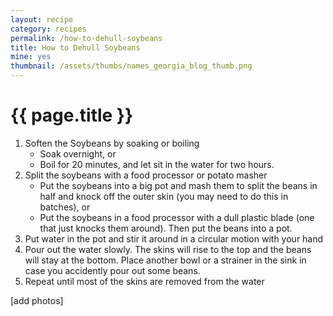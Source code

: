 ```yaml
---
layout: recipe
category: recipes
permalink: /how-to-dehull-soybeans
title: How to Dehull Soybeans
mine: yes
thumbnail: /assets/thumbs/names_georgia_blog_thumb.png
---
```


{{ page.title }}
================
1. Soften the Soybeans by soaking or boiling
	* Soak overnight, or
	* Boil for 20 minutes, and let sit in the water for two hours.
2. Split the soybeans with a food processor or potato masher
	* Put the soybeans into a big pot and mash them to split the beans in half and knock
	off the outer skin (you may need to do this in batches), or
	* Put the soybeans in a food processor with a dull plastic blade (one that just knocks them around). Then put the beans into a pot.
3. Put water in the pot and stir it around in a circular motion with your hand
4. Pour out the water slowly.  The skins will rise to the top and the beans will stay at the bottom.
	Place another bowl or a strainer in the sink in case you accidently pour out some beans.
5. Repeat until most of the skins are removed from the water

[add photos]

